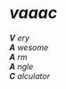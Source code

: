 # _vaaac_
**_V_**  _ery_  
**_A_** _wesome_  
**_A_** _rm_  
**_A_** _ngle_  
**_C_** _alculator_  
